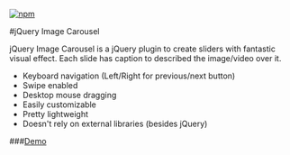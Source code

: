 [![npm](https://img.shields.io/badge/npm-v1.0.0-brightgreen.svg)](https://www.npmjs.com/package/responsive-menu)

#jQuery Image Carousel

jQuery Image Carousel is a jQuery plugin to create sliders with fantastic visual effect. Each slide has caption to described the image/video over it. 

* Keyboard navigation (Left/Right for previous/next button)
* Swipe enabled
* Desktop mouse dragging
* Easily customizable
* Pretty lightweight
* Doesn't rely on external libraries (besides jQuery)

###[Demo](https://github.com/mi-gitrepo/mi-carousel/blob/master/example/demo.html)